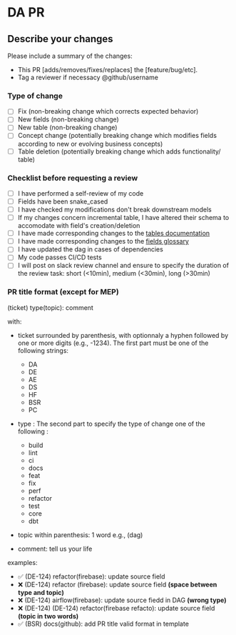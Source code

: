 # DA PR

## Describe your changes

Please include a summary of the changes:

* This PR [adds/removes/fixes/replaces] the [feature/bug/etc].
* Tag a reviewer if necessacy  @github/username

### Type of change

* [ ] Fix (non-breaking change which corrects expected behavior)
* [ ] New fields (non-breaking change)
* [ ] New table (non-breaking change)
* [ ] Concept change (potentially breaking change which modifies fields according to new or evolving business concepts)
* [ ] Table deletion (potentially breaking change which adds functionality/ table)

### Checklist before requesting a review

* [ ] I have performed a self-review of my code
* [ ] Fields have been snake_cased
* [ ] I have checked my modifications don't break downstream models
* [ ] If my changes concern incremental table, I have altered their schema to accomodate with field's creation/deletion
* [ ] I have made corresponding changes to the [tables documentation](https://www.notion.so/passcultureapp/Documentation-Tables-175a397a8e854ff4a55ae4f3620dbe3b)
* [ ] I have made corresponding changes to the [fields glossary](https://www.notion.so/passcultureapp/854a436a8f1541e1b6ec2a65f8bab600?v=798024ba90404b139e5a17407a3bc604)
* [ ] I have updated the dag in cases of dependencies
* [ ] My code passes CI/CD tests
* [ ] I will post on slack review channel and ensure to specify the duration of the review task: short (<10min), medium (<30min), long (>30min)

### PR title format (except for MEP)

(ticket) type(topic): comment

with:

* ticket surrounded by parenthesis, with optionnaly a hyphen followed by one or more digits (e.g., -1234). The first part must be one of the following strings:
  * DA
  * DE
  * AE
  * DS
  * HF
  * BSR
  * PC

* type :
The second part to specify the type of change one of the following :
  * build
  * lint
  * ci
  * docs
  * feat
  * fix
  * perf
  * refactor
  * test
  * core
  * dbt

* topic within parenthesis: 1 word e.g., (dag)

* comment: tell us your life

examples:

* :white_check_mark: (DE-124) refactor(firebase): update source field
* :x: (DE-124) refactor (firebase): update source field **(space between type and topic)**
* :x: (DE-124) airflow(firebase): update source fiedd in DAG **(wrong type)**
* :x: (DE-124) (DE-124) refactor(firebase refacto): update source field **(topic in two words)**
* :white_check_mark: (BSR) docs(github): add PR title valid format in template
